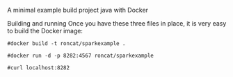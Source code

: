 A minimal example build project java with Docker

Building and running
Once you have these three files in place, it is very easy to build the Docker image:

	#docker build -t roncat/sparkexample .
	
	#docker run -d -p 8282:4567 roncat/sparkexample
	
	#curl localhost:8282